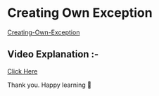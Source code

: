 # Creating Own Exception

[Creating-Own-Exception](#Creating-Own-Exception)

## Video Explanation :-

[Click Here](https://drive.google.com/file/d/1n_fWX7uYWEk-CPFYoebGrkQNLPB8JQq8/view?usp=sharing)

Thank you.
Happy learning  :wave:
